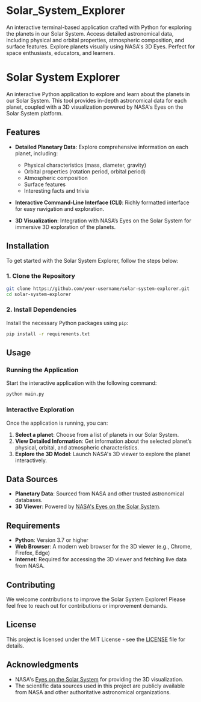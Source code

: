 # Solar_System_Explorer
An interactive terminal-based application crafted with Python for exploring the planets in our Solar System. Access detailed astronomical data, including physical and orbital properties, atmospheric composition, and surface features. Explore planets visually using NASA's 3D Eyes. Perfect for space enthusiasts, educators, and learners.

# Solar System Explorer

An interactive Python application to explore and learn about the planets in our Solar System. This tool provides in-depth astronomical data for each planet, coupled with a 3D visualization powered by NASA's Eyes on the Solar System platform.

## Features

- **Detailed Planetary Data**: Explore comprehensive information on each planet, including:
  - Physical characteristics (mass, diameter, gravity)
  - Orbital properties (rotation period, orbital period)
  - Atmospheric composition
  - Surface features
  - Interesting facts and trivia

- **Interactive Command-Line Interface (CLI)**: Richly formatted interface for easy navigation and exploration.

- **3D Visualization**: Integration with NASA’s Eyes on the Solar System for immersive 3D exploration of the planets.

## Installation

To get started with the Solar System Explorer, follow the steps below:

### 1. Clone the Repository

```bash
git clone https://github.com/your-username/solar-system-explorer.git
cd solar-system-explorer
```

### 2. Install Dependencies

Install the necessary Python packages using `pip`:

```bash
pip install -r requirements.txt
```

## Usage

### Running the Application

Start the interactive application with the following command:

```bash
python main.py
```

### Interactive Exploration

Once the application is running, you can:

1. **Select a planet**: Choose from a list of planets in our Solar System.
2. **View Detailed Information**: Get information about the selected planet’s physical, orbital, and atmospheric characteristics.
3. **Explore the 3D Model**: Launch NASA's 3D viewer to explore the planet interactively.

## Data Sources

- **Planetary Data**: Sourced from NASA and other trusted astronomical databases.
- **3D Viewer**: Powered by [NASA's Eyes on the Solar System](https://eyes.nasa.gov/).

## Requirements

- **Python**: Version 3.7 or higher
- **Web Browser**: A modern web browser for the 3D viewer (e.g., Chrome, Firefox, Edge)
- **Internet**: Required for accessing the 3D viewer and fetching live data from NASA.

## Contributing

We welcome contributions to improve the Solar System Explorer! Please feel free to reach out for contributions or improvement demands.

## License

This project is licensed under the MIT License - see the [LICENSE](LICENSE) file for details.

## Acknowledgments

- NASA's [Eyes on the Solar System](https://eyes.nasa.gov/) for providing the 3D visualization.
- The scientific data sources used in this project are publicly available from NASA and other authoritative astronomical organizations.
